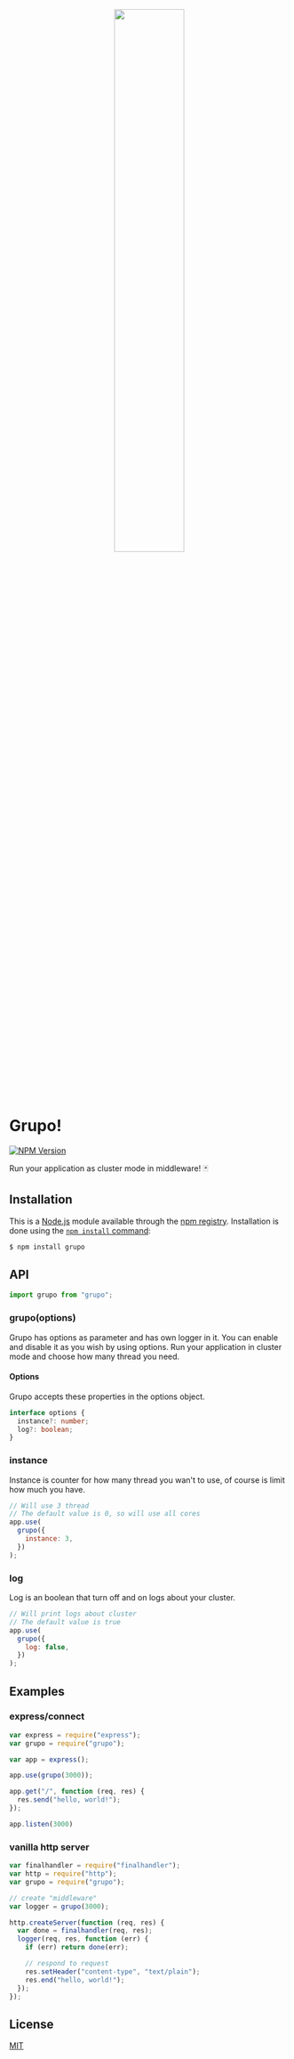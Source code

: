 <center>
<img width="50%" src="https://user-images.githubusercontent.com/53150440/175107210-450ba9f7-661b-488a-aeeb-4f469aecf307.png"></img>
</center>

# Grupo!

[![NPM Version][npm-version-image]][npm-url]

Run your application as cluster mode in middleware! 🃏

## Installation

This is a [Node.js](https://nodejs.org/en/) module available through the
[npm registry](https://www.npmjs.com/). Installation is done using the
[`npm install` command](https://docs.npmjs.com/getting-started/installing-npm-packages-locally):

```sh
$ npm install grupo
```

## API

<!-- eslint-disable no-unused-vars -->

```js
import grupo from "grupo";
```

### grupo(options)

Grupo has options as parameter and has own logger in it. You can enable and disable it as you wish by using options. Run your application in cluster mode and choose how many thread you need.

#### Options

Grupo accepts these properties in the options object.

```ts
interface options {
  instance?: number;
  log?: boolean;
}
```

### instance

Instance is counter for how many thread you wan't to use, of course is limit how much you have.

```js
// Will use 3 thread
// The default value is 0, so will use all cores
app.use(
  grupo({
    instance: 3,
  })
);
```

### log

Log is an boolean that turn off and on logs about your cluster.

```js
// Will print logs about cluster
// The default value is true
app.use(
  grupo({
    log: false,
  })
);
```

## Examples

### express/connect

```js
var express = require("express");
var grupo = require("grupo");

var app = express();

app.use(grupo(3000));

app.get("/", function (req, res) {
  res.send("hello, world!");
});

app.listen(3000)
```

### vanilla http server

```js
var finalhandler = require("finalhandler");
var http = require("http");
var grupo = require("grupo");

// create "middleware"
var logger = grupo(3000);

http.createServer(function (req, res) {
  var done = finalhandler(req, res);
  logger(req, res, function (err) {
    if (err) return done(err);

    // respond to request
    res.setHeader("content-type", "text/plain");
    res.end("hello, world!");
  });
});
```

## License

[MIT](LICENSE)

[npm-url]: https://npmjs.org/package/grupo
[npm-version-image]: https://badgen.net/npm/v/grupo
